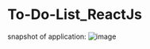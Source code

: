 # To-Do-List_ReactJs
snapshot of application:
![image](https://user-images.githubusercontent.com/87844490/182558121-068de54f-2cec-4c8e-bf44-1bafb582e5d3.png)


